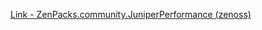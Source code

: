 [Link - ZenPacks.community.JuniperPerformance (zenoss)](https://github.com/zenoss/ZenPacks.community.JuniperPerformance)
